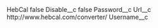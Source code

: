 <?xml version="1.0" encoding="UTF-8"?>
<CustomMetadata xmlns="http://soap.sforce.com/2006/04/metadata" xmlns:xsi="http://www.w3.org/2001/XMLSchema-instance" xmlns:xsd="http://www.w3.org/2001/XMLSchema">
    <label>HebCal</label>
    <protected>false</protected>
    <values>
        <field>Disable__c</field>
        <value xsi:type="xsd:boolean">false</value>
    </values>
    <values>
        <field>Password__c</field>
        <value xsi:nil="true"/>
    </values>
    <values>
        <field>Url__c</field>
        <value xsi:type="xsd:string">http://www.hebcal.com/converter/</value>
    </values>
    <values>
        <field>Username__c</field>
        <value xsi:nil="true"/>
    </values>
</CustomMetadata>
